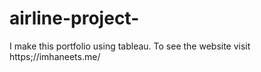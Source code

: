 # airline-project-
I make this portfolio using tableau. To see the website visit https;//imhaneets.me/
